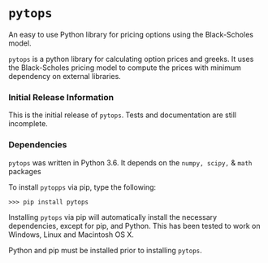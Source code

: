 # `pytops`
An easy to use Python library for pricing options using the Black-Scholes model.

`pytops` is a python library for calculating option prices and greeks. It uses the Black-Scholes pricing model
to compute the prices with minimum dependency on external libraries.

### Initial Release Information

This is the initial release of `pytops`.  Tests and documentation are still incomplete.

### Dependencies

`pytops` was written in Python 3.6.  It depends on the ```numpy, scipy,``` & ``` math ``` packages

To install `pytopps` via pip, type the following:

```
>>> pip install pytops
```

Installing `pytops` via pip will automatically install the necessary dependencies,
except for pip, and Python.  This has been tested to work on Windows, Linux and Macintosh OS X.

Python and pip must be installed prior to installing ```pytops```. 
